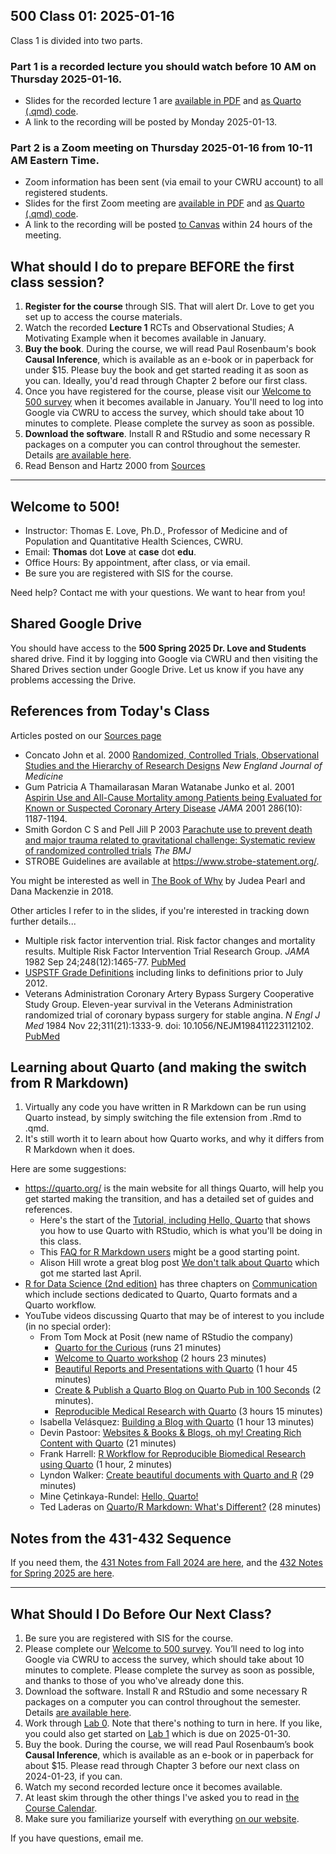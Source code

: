 ## 500 Class 01: 2025-01-16

Class 1 is divided into two parts.

### Part 1 is a recorded lecture you should watch before 10 AM on Thursday 2025-01-16.

- Slides for the recorded lecture 1 are [available in PDF](https://github.com/THOMASELOVE/500-slides-2025/blob/main/500_slides01r.pdf) and [as Quarto (.qmd) code](https://github.com/THOMASELOVE/500-slides-2025/blob/main/500_slides01r.qmd).
- A link to the recording will be posted by Monday 2025-01-13.

### Part 2 is a Zoom meeting on Thursday 2025-01-16 from **10-11 AM** Eastern Time. 

- Zoom information has been sent (via email to your CWRU account) to all registered students.
- Slides for the first Zoom meeting are [available in PDF](https://github.com/THOMASELOVE/500-slides-2025/blob/main/500_slides01z.pdf) and [as Quarto (.qmd) code](https://github.com/THOMASELOVE/500-slides-2025/blob/main/500_slides01z.qmd).
- A link to the recording will be posted [to Canvas](https://canvas.case.edu/) within 24 hours of the meeting.

## What should I do to prepare BEFORE the first class session?

1. **Register for the course** through SIS. That will alert Dr. Love to get you set up to access the course materials.
2. Watch the recorded **Lecture 1** RCTs and Observational Studies; A Motivating Example when it becomes available in January.
3. **Buy the book**. During the course, we will read Paul Rosenbaum's book **Causal Inference**, which is available as an e-book or in paperback for under $15. Please buy the book and get started reading it as soon as you can. Ideally, you'd read through Chapter 2 before our first class.
4. Once you have registered for the course, please visit our [Welcome to 500 survey](https://bit.ly/500-welcome-2025) when it becomes available in January. You'll need to log into Google via CWRU to access the survey, which should take about 10 minutes to complete. Please complete the survey as soon as possible.
5. **Download the software**. Install R and RStudio and some necessary R packages on a computer you can control throughout the semester. Details [are available here](https://thomaselove.github.io/500-2025/software.html).
6. Read Benson and Hartz 2000 from [Sources](https://github.com/THOMASELOVE/500-sources)

---

## Welcome to 500!

- Instructor: Thomas E. Love, Ph.D., Professor of Medicine and of Population and Quantitative Health Sciences, CWRU.
- Email: **Thomas** dot **Love** at **case** dot **edu**.
- Office Hours: By appointment, after class, or via email. 
- Be sure you are registered with SIS for the course.

Need help? Contact me with your questions. We want to hear from you!

## Shared Google Drive

You should have access to the **500 Spring 2025 Dr. Love and Students** shared drive. Find it by logging into Google via CWRU and then visiting the Shared Drives section under Google Drive. Let us know if you have any problems accessing the Drive.

## References from Today's Class

Articles posted on our [Sources page](https://github.com/THOMASELOVE/500-sources)

- Concato John et al. 2000 [Randomized, Controlled Trials, Observational Studies and the Hierarchy of Research Designs](https://github.com/THOMASELOVE/500-classes-2023/blob/main/sources/articles/Concato%20Shah%20and%20Horwitz%202000%20OS%20vs%20RCTs%20and%20Hierarchy%20of%20Research%20Design.pdf) *New England Journal of Medicine*
- Gum Patricia A Thamailarasan Maran Watanabe Junko et al. 2001 [Aspirin Use and All-Cause Mortality among Patients being Evaluated for Known or Suspected Coronary Artery Disease](https://github.com/THOMASELOVE/500-classes-2023/blob/main/sources/articles/Gum%202001%20JAMA%20Aspirin%20Use%20Propensity%20Analysis.pdf) *JAMA* 2001 286(10): 1187-1194.
- Smith Gordon C S and Pell Jill P 2003 [Parachute use to prevent death and major trauma related to gravitational challenge: Systematic review of randomized controlled trials](https://github.com/THOMASELOVE/500-classes-2023/blob/main/sources/articles/Smith%20and%20Pell%202003%20BMJ%20Parachutes.pdf) *The BMJ*
- STROBE Guidelines are available at <https://www.strobe-statement.org/>.

You might be interested as well in [The Book of Why](http://bayes.cs.ucla.edu/WHY/) by Judea Pearl and Dana Mackenzie in 2018.

Other articles I refer to in the slides, if you're interested in tracking down further details...

- Multiple risk factor intervention trial. Risk factor changes and mortality results. Multiple Risk Factor Intervention Trial Research Group. *JAMA* 1982 Sep 24;248(12):1465-77. [PubMed](https://pubmed.ncbi.nlm.nih.gov/7050440/)
- [USPSTF Grade Definitions](https://www.uspreventiveservicestaskforce.org/Page/Name/grade-definitions) including links to definitions prior to July 2012.
- Veterans Administration Coronary Artery Bypass Surgery Cooperative Study Group. Eleven-year survival in the Veterans Administration randomized trial of coronary bypass surgery for stable angina. *N Engl J Med* 1984 Nov 22;311(21):1333-9. doi: 10.1056/NEJM198411223112102. [PubMed](https://pubmed.ncbi.nlm.nih.gov/6333636/)

## Learning about Quarto (and making the switch from R Markdown)

1. Virtually any code you have written in R Markdown can be run using Quarto instead, by simply switching the file extension from .Rmd to .qmd.
2. It's still worth it to learn about how Quarto works, and why it differs from R Markdown when it does.

Here are some suggestions:

- <https://quarto.org/> is the main website for all things Quarto, will help you get started making the transition, and has a detailed set of guides and references.
    - Here's the start of the [Tutorial, including Hello, Quarto](https://quarto.org/docs/get-started/hello/rstudio.html) that shows you how to use Quarto with RStudio, which is what you'll be doing in this class.
    - This [FAQ for R Markdown users](https://quarto.org/docs/faq/rmarkdown.html) might be a good starting point.
    - Alison Hill wrote a great blog post [We don't talk about Quarto](https://www.apreshill.com/blog/2022-04-we-dont-talk-about-quarto/) which got me started last April.
- [R for Data Science (2nd edition)](https://r4ds.hadley.nz/) has three chapters on [Communication](https://r4ds.hadley.nz/communicate.html) which include sections dedicated to Quarto, Quarto formats and a Quarto workflow.
- YouTube videos discussing Quarto that may be of interest to you include (in no special order):
    - From Tom Mock at Posit (new name of RStudio the company)
        - [Quarto for the Curious](https://www.youtube.com/watch?v=mrvhk2XUfWo) (runs 21 minutes)
        - [Welcome to Quarto workshop](https://www.youtube.com/watch?v=yvi5uXQMvu4) (2 hours 23 minutes)
        - [Beautiful Reports and Presentations with Quarto](https://www.youtube.com/watch?v=hbf7Ai3jnxY) (1 hour 45 minutes)
        - [Create & Publish a Quarto Blog on Quarto Pub in 100 Seconds](https://www.youtube.com/watch?v=t8qtcDyCRFA) (2 minutes).
        - [Reproducible Medical Research with Quarto](https://www.youtube.com/watch?v=KnwQFph3s94) (3 hours 15 minutes)
    - Isabella Velásquez: [Building a Blog with Quarto](https://www.youtube.com/watch?v=CVcvXfRyfE0) (1 hour 13 minutes)
    - Devin Pastoor: [Websites & Books & Blogs, oh my! Creating Rich Content with Quarto](https://www.youtube.com/watch?v=A9QRN4cpsDY) (21 minutes)
    - Frank Harrell: [R Workflow for Reproducible Biomedical Research using Quarto](https://www.youtube.com/watch?v=NCrrN3Al-kw) (1 hour, 2 minutes)
    - Lyndon Walker: [Create beautiful documents with Quarto and R](https://www.youtube.com/watch?v=y5VcxMOnj3M) (29 minutes)
    - Mine Çetinkaya-Rundel: [Hello, Quarto!](https://www.youtube.com/watch?v=YVa5cdkypbw)
    - Ted Laderas on [Quarto/R Markdown: What's Different?](https://www.youtube.com/watch?v=xC6I5OVOnKI) (28 minutes)

## Notes from the 431-432 Sequence

If you need them, the [431 Notes from Fall 2024 are here](https://thomaselove.github.io/431-book/), and the [432 Notes for Spring 2025 are here](https://thomaselove.github.io/432-notes/).

----

## What Should I Do Before Our Next Class?

1. Be sure you are registered with SIS for the course. 
2. Please complete our [Welcome to 500 survey](https://bit.ly/500-welcome-2025). You’ll need to log into Google via CWRU to access the survey, which should take about 10 minutes to complete. Please complete the survey as soon as possible, and thanks to those of you who've already done this.
3. Download the software. Install R and RStudio and some necessary R packages on a computer you can control throughout the semester. Details [are available here](https://thomaselove.github.io/500-2025/software.html).
4. Work through [Lab 0](https://thomaselove.github.io/500-2025/lab0.html). Note that there's nothing to turn in here. If you like, you could also get started on [Lab 1](https://thomaselove.github.io/500-2025/lab1.html) which is due on 2025-01-30.
5. Buy the book. During the course, we will read Paul Rosenbaum’s book **Causal Inference**, which is available as an e-book or in paperback for about $15. Please read through Chapter 3 before our next class on 2024-01-23, if you can.
6. Watch my second recorded lecture once it becomes available.
7. At least skim through the other things I've asked you to read in [the Course Calendar](https://thomaselove.github.io/500-2025/calendar.html).
8. Make sure you familiarize yourself with everything [on our website](https://thomaselove.github.io/500-2025/).

If you have questions, email me.
